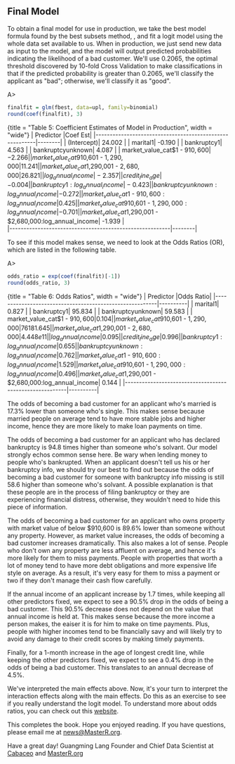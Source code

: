 ## Final Model

To obtain a final model for use in production, we take the best model formula found by the best subsets method, , and fit a logit model using the whole data set available to us. When in production, we just send new data as input to the model, and the model will output predicted probabilities indicating the likelihood of a bad customer. We'll use 0.2065, the optimal threshold discovered by 10-fold Cross Validation to make classifications in that if the predicted probability is greater than 0.2065, we'll classify the applicant as "bad"; otherwise, we'll classify it as "good".

A>
```r
finalfit = glm(fbest, data=upl, family=binomial)
round(coef(finalfit), 3)
```

{title = "Table 5: Coefficient Estimates of Model in Production", width = "wide"}
|                                             Predictor   |Coef Est|
|---------------------------------------------------------|--------|
|                                              (Intercept)| 24.002 |
|                                                 marital1| -0.190 |
|                                              bankruptcy1|  4.563 |
|                                        bankruptcyunknown|  4.087 |
|                            market_value_cat$1 - $910,600| -2.266 |
|                    market_value_cat$910,601 - $1,290,000| 11.241 |
|                  market_value_cat$1,290,001 - $2,680,000| 26.821 |
|                                        log_annual_income| -2.357 |
|                                          credit_line_age| -0.004 |
|                            bankruptcy1:log_annual_income| -0.423 |
|                      bankruptcyunknown:log_annual_income| -0.272 |
|          market_value_cat$1 - $910,600:log_annual_income|  0.425 |
|  market_value_cat$910,601 - $1,290,000:log_annual_income| -0.701 |
|market_value_cat$1,290,001 - $2,680,000:log_annual_income| -1.939 |                                          
|---------------------------------------------------------|--------|


To see if this model makes sense, we need to look at the Odds Ratios (OR), which are listed in the following table. 

A>
```r
odds_ratio = exp(coef(finalfit)[-1])
round(odds_ratio, 3)
```

{title = "Table 6: Odds Ratios", width = "wide"}
|                                             Predictor   |Odds Ratio|
|---------------------------------------------------------|----------|
|                                                 marital1|  0.827   |
|                                              bankruptcy1| 95.834   |
|                                        bankruptcyunknown| 59.583   | 
|                            market_value_cat$1 - $910,600|  0.104   |
|                    market_value_cat$910,601 - $1,290,000|76181.645 | 
|                  market_value_cat$1,290,001 - $2,680,000|  4.448e11| 
|                                        log_annual_income|  0.095   |
|                                          credit_line_age|  0.996   |
|                            bankruptcy1:log_annual_income|  0.655   |
|                      bankruptcyunknown:log_annual_income|  0.762   |
|          market_value_cat$1 - $910,600:log_annual_income|  1.529   |
|  market_value_cat$910,601 - $1,290,000:log_annual_income|  0.496   |
|market_value_cat$1,290,001 - $2,680,000:log_annual_income|  0.144   |
|---------------------------------------------------------|----------|


The odds of becoming a bad customer for an applicant who's married is 17.3% lower than someone who's single. This makes sense because married people on average tend to have more stable jobs and higher income, hence they are more likely to make loan payments on time.

The odds of becoming a bad customer for an applicant who has declared bankruptcy is 94.8 times higher than someone who's solvant. Our model strongly echos common sense here. Be wary when lending money to people who's bankrupted. When an applicant doesn't tell us his or her bankruptcy info, we should try our best to find out because the odds of becoming a bad customer for someone with bankruptcy info missing is still 58.6 higher than someone who's solvant. A possible explanation is that these people are in the process of filing bankruptcy or they are experiencing financial distress, otherwise, they wouldn't need to hide this piece of information.

The odds of becoming a bad customer for an applicant who owns property with market value of below $910,600 is 89.6% lower than someone without any property. However, as market value increases, the odds of becoming a bad customer increases dramatically. This also makes a lot of sense. People who don't own any property are less affluent on average, and hence it's more likely for them to miss payments. People with properties that worth a lot of money tend to have more debt obligations and more expensive life style on average. As a result, it's very easy for them to miss a payment or two if they don't manage their cash flow carefully.  

If the annual income of an applicant increase by 1.7 times, while keeping all other predictors fixed, we expect to see a 90.5% drop in the odds of being a bad customer. This 90.5% decrease does not depend on the value that annual income is held at. This makes sense because the more income a person makes, the eaiser it is for him to make on time payments. Plus, people with higher incomes tend to be financially savy and will likely try to avoid any damage to their credit scores by making timely payments.

Finally, for a 1-month increase in the age of longest credit line, while keeping the other predictors fixed, we expect to see a 0.4% drop in the odds of being a bad customer. This translates to an annual decrease of 4.5%.

We've interpreted the main effects above. Now, it's your turn to interpret the interaction effects along with the main effects. Do this as an exercise to see if you really understand the logit model. To understand more about odds ratios, you can check out this [website](http://www.ats.ucla.edu/stat/mult_pkg/faq/general/odds_ratio.htm).

This completes the book. Hope you enjoyed reading. If you have questions, please email me at news@MasterR.org.

Have a great day!
Guangming Lang
Founder and Chief Data Scientist at [Cabaceo](www.cabaceo.com) and [MasterR.org](http://masterr.org)
